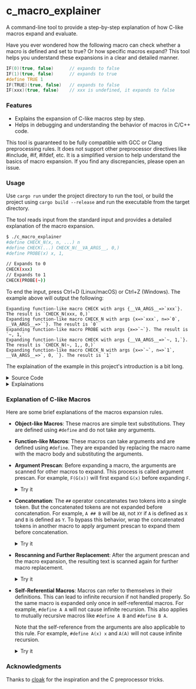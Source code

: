 # c_macro_explainer

A command-line tool to provide a step-by-step explanation of how C-like macros expand and evaluate.

Have you ever wondered how the following macro can check whether a macro is defined and set to true? Or how specific macros expand? This tool helps you understand these expansions in a clear and detailed manner.

```c
IF(0)(true, false)      // expands to false
IF(1)(true, false)      // expands to true
#define TRUE 1
IF(TRUE)(true, false)   // expands to false
IF(xxx)(true, false)    // xxx is undefined, it expands to false
```

### Features

- Explains the expansion of C-like macros step by step.
- Helps in debugging and understanding the behavior of macros in C/C++ code.

This tool is guaranteed to be fully compatible with GCC or Clang preprocessing rules. It does not support other preprocessor directives like #include, #if, #ifdef, etc. It is a simplified version to help understand the basics of macro expansion. If you find any discrepancies, please open an issue.

### Usage

Use `cargo run` under the project directory to run the tool,
or build the project using `cargo build --release` and run the executable from the target directory.

The tool reads input from the standard input and provides a detailed explanation of the macro expansion.

```sh
$ ./c_macro_explainer
#define CHECK_N(x, n, ...) n
#define CHECK(...) CHECK_N(__VA_ARGS__, 0,)
#define PROBE(x) x, 1,

// Expands to 0
CHECK(xxx)
// Expands to 1
CHECK(PROBE(~))
```

To end the input, press Ctrl+D (Linux/macOS) or Ctrl+Z (Windows). The example above will output the following:

```
Expanding function-like macro CHECK with args {__VA_ARGS__=>`xxx`}. The result is `CHECK_N(xxx, 0,)`
Expanding function-like macro CHECK_N with args {x=>`xxx`, n=>`0`, __VA_ARGS__=>``}. The result is `0`
Expanding function-like macro PROBE with args {x=>`~`}. The result is `~, 1,`
Expanding function-like macro CHECK with args {__VA_ARGS__=>`~, 1,`}. The result is `CHECK_N(~, 1,, 0,)`
Expanding function-like macro CHECK_N with args {x=>`~`, n=>`1`, __VA_ARGS__=>`, 0, `}. The result is `1`
```

The explaination of the example in this project's introduction is a bit long.

<details>
<summary>Source Code</summary>

```c
#define CHECK_N(x, n, ...) n
#define CHECK(...) CHECK_N(__VA_ARGS__, 0,)
#define PROBE(x) x, 1,

// Expands to 0
CHECK(xxx)
// Expands to 1
// PROBE produce two arguments, making the second argument of CHECK_N being 1 instead of 0
CHECK(PROBE(~))

#define PRIMITIVE_CAT(a, ...) a ## __VA_ARGS__
#define IIF(c) PRIMITIVE_CAT(IIF_, c)
#define IIF_0(t, ...) __VA_ARGS__
#define IIF_1(t, ...) t
#define BOOL(x) NOT(NOT(x))
#define IF(c) IIF(BOOL(c))

// Expands to false
IF(0)(true, false)
// Expands to true
IF(1)(true, false)
#define TRUE 1
// Expands to true
IF(TRUE)(true, false)
// Expands to false
IF(xxx)(true, false)
```
</details>

<details>
<summary>Explainations</summary>

```
Expanding function-like macro CHECK with args {__VA_ARGS__=>`xxx`}. The result is `CHECK_N(xxx, 0,)`
Expanding function-like macro CHECK_N with args {x=>`xxx`, n=>`0`, __VA_ARGS__=>``}. The result is `0`
Expanding function-like macro PROBE with args {x=>`~`}. The result is `~, 1,`
Expanding function-like macro CHECK with args {__VA_ARGS__=>`~, 1,`}. The result is `CHECK_N(~, 1,, 0,)`
Expanding function-like macro CHECK_N with args {x=>`~`, n=>`1`, __VA_ARGS__=>`, 0, `}. The result is `1`
Expanding function-like macro IF with args {c=>`0`}. The result is `IIF(BOOL(0))`
Expanding function-like macro BOOL with args {x=>`0`}. The result is `NOT(NOT(0))`
Expanding function-like macro IIF with args {c=>`NOT(NOT(0))`}. The result is `PRIMITIVE_CAT(IIF_, NOT(NOT(0)))`
The body of PRIMITIVE_CAT contains ##, so the pre-expansion is skipped
Expanding function-like macro PRIMITIVE_CAT with args {a=>`IIF_`, __VA_ARGS__=>`NOT(NOT(0))`}. The result is `IIF_NOT(NOT(0))`
Expanding function-like macro IF with args {c=>`1`}. The result is `IIF(BOOL(1))`
Expanding function-like macro BOOL with args {x=>`1`}. The result is `NOT(NOT(1))`
Expanding function-like macro IIF with args {c=>`NOT(NOT(1))`}. The result is `PRIMITIVE_CAT(IIF_, NOT(NOT(1)))`
The body of PRIMITIVE_CAT contains ##, so the pre-expansion is skipped
Expanding function-like macro PRIMITIVE_CAT with args {a=>`IIF_`, __VA_ARGS__=>`NOT(NOT(1))`}. The result is `IIF_NOT(NOT(1))`
Expanding function-like macro IF with args {c=>`1`}. The result is `IIF(BOOL(1))`
Expanding function-like macro BOOL with args {x=>`1`}. The result is `NOT(NOT(1))`
Expanding function-like macro IIF with args {c=>`NOT(NOT(1))`}. The result is `PRIMITIVE_CAT(IIF_, NOT(NOT(1)))`
The body of PRIMITIVE_CAT contains ##, so the pre-expansion is skipped
Expanding function-like macro PRIMITIVE_CAT with args {a=>`IIF_`, __VA_ARGS__=>`NOT(NOT(1))`}. The result is `IIF_NOT(NOT(1))`
Expanding function-like macro IF with args {c=>`xxx`}. The result is `IIF(BOOL(xxx))`
Expanding function-like macro BOOL with args {x=>`xxx`}. The result is `NOT(NOT(xxx))`
Expanding function-like macro IIF with args {c=>`NOT(NOT(xxx))`}. The result is `PRIMITIVE_CAT(IIF_, NOT(NOT(xxx)))`
The body of PRIMITIVE_CAT contains ##, so the pre-expansion is skipped
Expanding function-like macro PRIMITIVE_CAT with args {a=>`IIF_`, __VA_ARGS__=>`NOT(NOT(xxx))`}. The result is `IIF_NOT(NOT(xxx))`
```
</details>


### Explanation of C-like Macros

Here are some brief explanations of the macros expansion rules.

- **Object-like Macros**: These macros are simple text substitutions. They are defined using `#define` and do not take any arguments.
- **Function-like Macros**: These macros can take arguments and are defined using `#define`. They are expanded by replacing the macro name with the macro body and substituting the arguments.
- **Argument Prescan**: Before expanding a macro, the arguments are scanned for other macros to expand. This process is called argument prescan. For example, `F(G(x))` will first expand `G(x)` before expanding `F`.
    <details>
    <summary>Try it</summary>

    ```c
    #define f(x) #x
    #define g(x) ((x) * 2)
    // Expands to "((1) * 2)" instead of "g(1)"
    f(g(1))
    ```
    </details>


- **Concatenation**: The `##` operator concatenates two tokens into a single token. But the concatenated tokens are not expanded before concatenation. For example, `A ## B` will be `AB`, not `XY` if `A` is defined as `X` and `B` is defined as `Y`. To bypass this behavior, wrap the concatenated tokens in another macro to apply argument prescan to expand them before concatenation.
    <details>
    <summary>Try it</summary>

    ```c
    #define PRIMITIVE_CONCAT(x, ...) x ## __VA_ARGS__
    #define CONCAT(x, ...) PRIMITIVE_CONCAT(x, __VA_ARGS__)
    #define A xxx
    #define B yyy
    PRIMITIVE_CONCAT(A, B)      // AB
    PRIMITIVE_CONCAT(A, B, A)   // AB, xxx
    CONCAT(A, B)                // xxxyyy
    CONCAT(A, B, A)             // xxxyyy, xxx
    ```
    </details>

- **Rescanning and Further Replacement**: After the argument prescan and the macro expansion, the resulting text is scanned again for further macro replacement.
    <details>
    <summary>Try it</summary>

    ```c
    #define PRIMITIVE_CONCAT(x, ...) x ## __VA_ARGS__
    #define CONCAT(x, ...) PRIMITIVE_CONCAT(x, __VA_ARGS__)
    #define A xxx
    #define B yyy
    #define AB ab
    PRIMITIVE_CONCAT(A, B)      // ab
    PRIMITIVE_CONCAT(A, B, A)   // ab, xxx
    CONCAT(A, B)                // xxxyyy
    CONCAT(A, B, A)             // xxxyyy, xxx
    ```
    </details>

- **Self-Referential Macros**: Macros can refer to themselves in their definitions. This can lead to infinite recursion if not handled properly. So the same macro is expanded only once in self-referential macros. For example, `#define A A` will not cause infinite recursion. This also applies to mutually recursive macros like `#define A B` and `#define B A`.

    Note that the self-reference from the arguments are also applicable to this rule. For example, `#define A(x) x` and `A(A)` will not cause infinite recursion.

    <details>
    <summary>Try it</summary>

    ```c
    #define EPERM EPERM
    EPERM

    #define foo (4 + foo)
    foo

    #define x (4 + y)
    #define y (2 * x)
    x
    y

    #define A(x) x
    A(A)
    ```
    </details>


### Acknowledgments

Thanks to [cloak](https://github.com/pfultz2/Cloak/wiki/C-Preprocessor-tricks,-tips,-and-idioms) for the inspiration and the C preprocessor tricks.